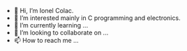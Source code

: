 - 👋 Hi, I’m Ionel Colac.
- 👀 I’m interested mainly in C programming and electronics.
- 🌱 I’m currently learning ...
- 💞️ I’m looking to collaborate on ...
- 📫 How to reach me ...

<!---
johndoe83104/johndoe83104 is a ✨ special ✨ repository because its `README.md` (this file) appears on your GitHub profile.
You can click the Preview link to take a look at your changes.
--->
